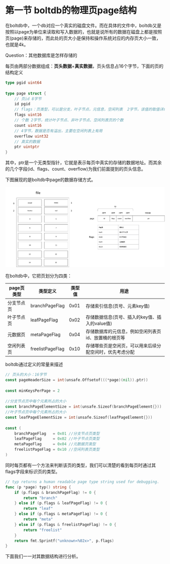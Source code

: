 # 第一节 boltdb的物理页page结构

在boltdb中，一个db对应一个真实的磁盘文件。而在具体的文件中，boltdb又是按照以page为单位来读取和写入数据的，也就是说所有的数据在磁盘上都是按照页(page)来存储的，而此处的页大小是保持和操作系统对应的内存页大小一致，也就是4k。

Question：其他数据库是怎样存储的


每页由两部分数据组成：**页头数据**+**真实数据**，页头信息占16个字节，下面的页的结构定义

```go
type pgid uint64

type page struct {
	// 页id 8字节
	id pgid
	// flags：页类型，可以是分支，叶子节点，元信息，空闲列表  2字节，该值的取值详细参见下面描述
	flags uint16
	// 个数 2字节，统计叶子节点、非叶子节点、空闲列表页的个数
	count uint16
	// 4字节，数据是否有溢出，主要在空闲列表上有用
	overflow uint32
	// 真实的数据
	ptr uintptr
}

```



其中，ptr是一个无类型指针，它就是表示每页中真实的存储的数据地址。而其余的几个字段(id、flags、count、overflow)为我们前面提到的页头信息。

下图展现的是boltdb中page的数据存储方式。

![../imgs/boltdb物理页结构.png](../imgs/boltdb物理页结构.png)

在boltdb中，它把页划分为四类：

page页类型 | 类型定义 | 类型值 | 用途
---|--- | --- | ---
分支节点页 |branchPageFlag | 0x01 | 存储索引信息(页号、元素key值)
叶子节点页  |	leafPageFlag     | 0x02 | 存储数据信息(页号、插入的key值、插入的value值)
元数据页    |	metaPageFlag     | 0x04 | 存储数据库的元信息，例如空闲列表页id、放置桶的根页等
空闲列表页  |freelistPageFlag | 0x10 | 存储哪些页是空闲页，可以用来后续分配空间时，优先考虑分配

boltdb通过定义的常量来描述

```go
// 页头的大小：16字节
const pageHeaderSize = int(unsafe.Offsetof(((*page)(nil)).ptr))

const minKeysPerPage = 2

//分支节点页中每个元素所占的大小
const branchPageElementSize = int(unsafe.Sizeof(branchPageElement{}))
//叶子节点页中每个元素所占的大小
const leafPageElementSize = int(unsafe.Sizeof(leafPageElement{}))

const (
	branchPageFlag   = 0x01 //分支节点页类型
	leafPageFlag     = 0x02 //叶子节点页类型
	metaPageFlag     = 0x04 //元数据页类型
	freelistPageFlag = 0x10 //空闲列表页类型
)
```

同时每页都有一个方法来判断该页的类型，我们可以清楚的看到每页时通过其flags字段来标识页的类型。

```go
// typ returns a human readable page type string used for debugging.
func (p *page) typ() string {
	if (p.flags & branchPageFlag) != 0 {
		return "branch"
	} else if (p.flags & leafPageFlag) != 0 {
		return "leaf"
	} else if (p.flags & metaPageFlag) != 0 {
		return "meta"
	} else if (p.flags & freelistPageFlag) != 0 {
		return "freelist"
	}
	return fmt.Sprintf("unknown<%02x>", p.flags)
}

```

下面我们一一对其数据结构进行分析。



